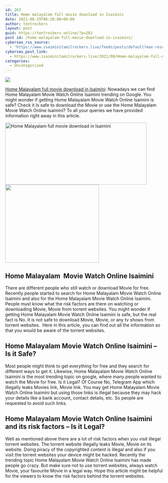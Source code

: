 ```yaml
---
id: 263
title: Home malayalam full movie download in Isaimini
date: 2021-08-29T06:20:08+00:00
author: tentrockers
layout: post
guid: https://tentrockers.online/?p=263
post id: /home-malayalam-full-movie-download-in-isaimini/
cyberseo_rss_source:
  - 'https://www.isaiminitamilrockers.live/feeds/posts/default?max-results=150&start-index=1'
cyberseo_post_link:
  - https://www.isaiminitamilrockers.live/2021/08/Home-malayalam-full-movie-download-in-Isaimini.html
categories:
  - Uncategorized
---
```

<div class="media_block">
  <img src="https://1.bp.blogspot.com/-d7yfQwb6AYE/YR56DNJPQsI/AAAAAAAABI8/-srrm-KGQ4gwvVD1RueBZvyyApnU-1cJgCLcBGAsYHQ/s72-w452-h198-c/Download-Home-2021-Movie.png" class="media_thumbnail" />
</div>

<meta content="Home Malayalam full movie download in Isaimini : Nowadays we can find Home Malayalam Movie Watch Online Isaimini trending on Google. You mig..." name="twitter:description" />

  


<center>
</center>

<span><a href="https://www.tamilrockerz.online/home-malayalam-movie-download-isaimini/">Home Malayalam full movie download in Isaimini</a></span><span>: Nowadays we can find Home Malayalam Movie Watch Online Isaimini trending on Google. You might wonder if getting Home Malayalam Movie Watch Online Isaimini is safe? Check it Is safe to download the Movie or use the Home Malayalam Movie Watch Online Isaimini? To all your queries we have provided information right away in this article.</span>

<div class="separator">
  <a href="https://1.bp.blogspot.com/-d7yfQwb6AYE/YR56DNJPQsI/AAAAAAAABI8/-srrm-KGQ4gwvVD1RueBZvyyApnU-1cJgCLcBGAsYHQ/s1444/Download-Home-2021-Movie.png" imageanchor="1"><img loading="lazy" alt="Home Malayalam full movie download in Isaimini" border="0" data-original-height="894" data-original-width="1444" height="198" src="https://1.bp.blogspot.com/-d7yfQwb6AYE/YR56DNJPQsI/AAAAAAAABI8/-srrm-KGQ4gwvVD1RueBZvyyApnU-1cJgCLcBGAsYHQ/w452-h198/Download-Home-2021-Movie.png" width="452" /></a>
</div>



<div class="separator">
  <a href="https://www.tamilrockerz.online/home-malayalam-movie-download-isaimini/" imageanchor="1"><img loading="lazy" border="0" data-original-height="250" data-original-width="300" height="250" src="https://1.bp.blogspot.com/-nfbzYVobUik/YMlpOerzdgI/AAAAAAAAA3Y/aAupsOUs_WMY6Lv7R1OtZhI6OqaRh-YAwCPcBGAYYCw/s0/e854879156f0849f3d27a89db88ed039.png" width="300" /></a>
</div>

<span id="docs-internal-guid-4adc903f-7fff-22ac-097d-827568fc8c61"></p> 

<h2 dir="ltr">
  <span>Home Malayalam&nbsp; Movie Watch Online Isaimini</span>
</h2>

<p dir="ltr">
  <span>There are different people who still watch or download Movie for free. Recently people started to search for Home Malayalam Movie Watch Online Isaimini and also for the Home Malayalam Movie Watch Online Isaimini. People must know what the risk factors are there on watching or downloading Movie, Movie from torrent websites. You might wonder if getting Home Malayalam Movie Watch Online Isaimini is safe, but the real fact is No. It is not safe to download Movie, Movie, or any tv shows from torrent websites.&nbsp; Here in this article, you can find out all the information so that you would be aware of the torrent websites.</span>
</p>

<h2 dir="ltr">
  <span>Home Malayalam Movie Watch Online Isaimini </span><span>&#8211; </span><span>Is it Safe?</span>
</h2>

<p dir="ltr">
  <span>Most people might think to get everything for free and they search for different ways to get it. Likewise, Home Malayalam Movie Watch Online Isaimini is the most trending topic on google, where many people wanted to watch the Movie for free. Is it Legal? Of Course No, Telegram App which illegally leaks Movies link, Movie link. You may get Home Malayalam Movie Watch Online Isaimini but using those links is illegal because they may hack your details like a bank account, contact details, etc. So people are requested to avoid such links.</span>
</p>

<h2 dir="ltr">
  <span>Home Malayalam Movie Watch Online Isaimini and its risk factors </span><span>&#8211; Is it Legal?</span>
</h2>

<p dir="ltr">
  <span>Well as mentioned above there are a lot of risk factors when you visit illegal torrent websites. The torrent website illegally leaks Movie, Movie on its website. Doing piracy of the copyrighted content is illegal and also if you visit the torrent websites your device might be hacked. Recently the trending topic Home Malayalam Movie Watch Online Isaimini has made people go crazy. But make sure not to use torrent websites, always watch Movie, your favourite Movie in a legal way. Hope this article might be helpful for the viewers to know the risk factors behind the torrent websites.</span>
</p>

<p>
  </span><br /> 
  
  <center>
  </center>
</p>